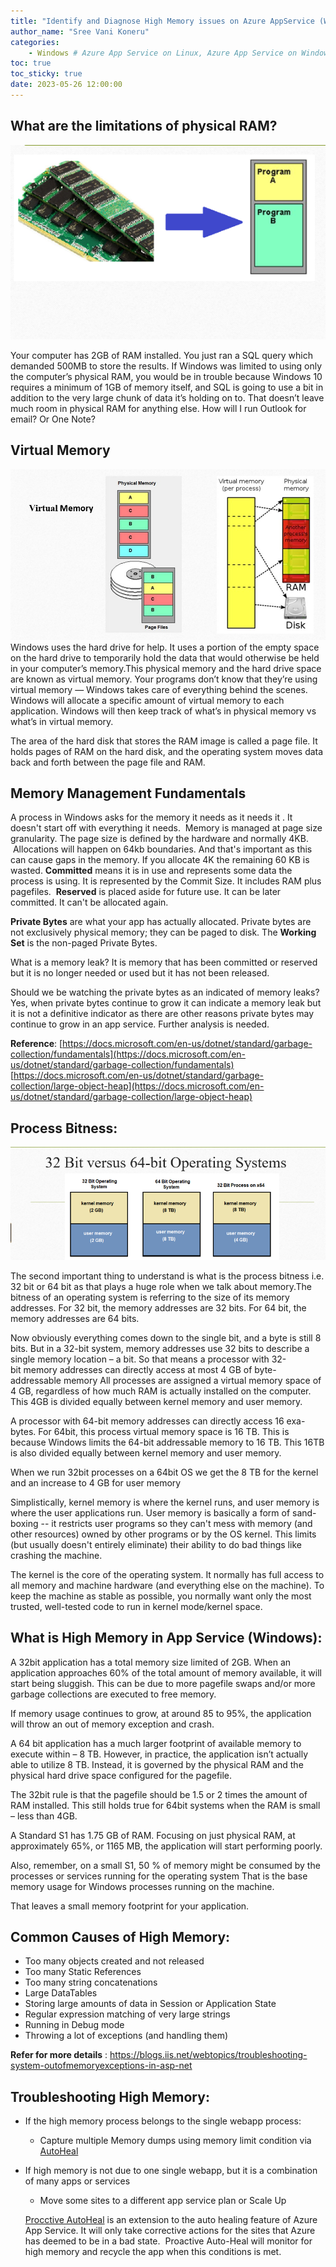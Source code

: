 ```yaml
---
title: "Identify and Diagnose High Memory issues on Azure AppService (Windows)"
author_name: "Sree Vani Koneru"
categories:
    - Windows # Azure App Service on Linux, Azure App Service on Windows
toc: true
toc_sticky: true
date: 2023-05-26 12:00:00
---
```


<html>
<head>
  <!-- Google tag (gtag.js) -->
<script async src="https://www.googletagmanager.com/gtag/js?id=G-0DC5DVJXR5"></script>
<script>
  window.dataLayer = window.dataLayer || [];
  function gtag(){dataLayer.push(arguments);}
  gtag('js', new Date());

  gtag('config', 'G-0DC5DVJXR5');
</script>
</head>
</html>

## What are the limitations of physical RAM?
![flow](/media/2023/highmemory/1.png)

Your computer has 2GB of RAM installed. You just ran a SQL query which demanded 500MB to store the results.
If Windows was limited to using only the computer’s physical RAM, you would be in trouble because Windows 10 requires a minimum of 1GB of memory itself, and SQL is going to use a bit in addition to the very large chunk of data it’s holding on to. 
That doesn’t leave much room in physical RAM for anything else.
How will I run Outlook for email? Or One Note?

## Virtual Memory
![flow](/media/2023/highmemory/2.jpg)
Windows uses the hard drive for help.
It uses a portion of the empty space on the hard drive to temporarily hold the data that would otherwise be held in your computer’s memory.This physical memory and the hard drive space are known as virtual memory.
Your programs don’t know that they’re using virtual memory — Windows takes care of everything behind the scenes.
Windows will allocate a specific amount of virtual memory to each application.
Windows will then keep track of what’s in physical memory vs what’s in virtual memory.

The area of the hard disk that stores the RAM image is called a page file. 
It holds pages of RAM on the hard disk, and the operating system moves data back and forth between the page file and RAM.

## Memory Management Fundamentals

A process in Windows asks for the memory it needs as it needs it . It doesn't start off with everything it needs.
 Memory is managed at page size granularity. The page size is defined by the hardware and normally 4KB.
 Allocations will happen on 64kb boundaries. And that's important as this can cause gaps in the memory. If you allocate 4K the remaining 60 KB is wasted.
**Committed** means it is in use and represents some data the process is using. It is represented by the Commit Size. It includes RAM plus pagefiles. 
**Reserved** is placed aside for future use. It can be later committed. It can't be allocated again. 

**Private Bytes** are what your app has actually allocated. Private bytes are not exclusively physical memory; they can be paged to disk.
The **Working Set** is the non-paged Private Bytes.

What is a memory leak? It is memory that has been committed or reserved but it is no longer needed or used but it has not been released.

Should we be watching the private bytes as an indicated of memory leaks?
Yes, when private bytes continue to grow it can indicate a memory leak but it is not a definitive indicator as there are other reasons private bytes may continue to grow in an app service. Further analysis is needed.

**Reference**:
[https://docs.microsoft.com/en-us/dotnet/standard/garbage-collection/fundamentals](https://docs.microsoft.com/en-us/dotnet/standard/garbage-collection/fundamentals) 
[https://docs.microsoft.com/en-us/dotnet/standard/garbage-collection/large-object-heap](https://docs.microsoft.com/en-us/dotnet/standard/garbage-collection/large-object-heap)

## Process Bitness:
![flow](/media/2023/highmemory/3.png)

The second important thing to understand is what is the process bitness i.e. 32 bit or 64 bit as that plays a huge role when we talk about memory.The bitness of an operating system is referring to the size of its memory addresses.
For 32 bit, the memory addresses are 32 bits.
For 64 bit, the memory addresses are 64 bits. 

Now obviously everything comes down to the single bit, and a byte is still 8 bits.
But in a 32-bit system, memory addresses use 32 bits to describe a single memory location – a bit.
So that means a processor with 32-bit memory addresses can directly access at most 4 GB of byte-addressable memory
All processes are assigned a virtual memory space of 4 GB, regardless of how much RAM is actually installed on the computer.
This 4GB is divided equally between kernel memory and user memory.

A processor with 64-bit memory addresses can directly access 16 exa-bytes.
For 64bit, this process virtual memory space is 16 TB. This is because Windows limits the 64-bit addressable memory to 16 TB.
This 16TB is also divided equally between kernel memory and user memory.

When we run 32bit processes on a 64bit OS we get the 8 TB for the kernel and an increase to 4 GB for user memory

Simplistically, kernel memory is where the kernel runs, and user memory is where the user applications run.
User memory is basically a form of sand-boxing -- it restricts user programs so they can't mess with memory (and other resources) owned by other programs or by the OS kernel. 
This limits (but usually doesn't entirely eliminate) their ability to do bad things like crashing the machine.

The kernel is the core of the operating system. It normally has full access to all memory and machine hardware (and everything else on the machine). 
To keep the machine as stable as possible, you normally want only the most trusted, well-tested code to run in kernel mode/kernel space.

## What is High Memory in App Service (Windows):
A 32bit application has a total memory size limited of 2GB.
When an application approaches 60% of the total amount of memory available, it will start being sluggish.
This can be due to more pagefile swaps and/or more garbage collections are executed to free memory.

If memory usage continues to grow, at around 85 to 95%, the application will throw an out of memory exception and crash.

A 64 bit application has a much larger footprint of available memory to execute within – 8 TB.
However, in practice, the application isn’t actually able to utilize 8 TB. 
Instead, it is governed by the physical RAM and the physical hard drive space configured for the pagefile.

The 32bit rule is that the pagefile should be 1.5 or 2 times the amount of RAM installed.
This still holds true for 64bit systems when the RAM is small – less than 4GB.

A Standard S1 has 1.75 GB of RAM.
Focusing on just physical RAM, at approximately 65%, or 1165 MB, the application will start performing poorly.

Also, remember, on a small S1, 50 % of memory might be consumed by the processes or services running for the operating system
That is the base memory usage for Windows processes running on the machine.

That leaves a small memory footprint for your application.

## Common Causes of High Memory:
* Too many objects created and not released
* Too many Static References
* Too many string concatenations
* Large DataTables
* Storing large amounts of data in Session or Application State
* Regular expression matching of very large strings
* Running in Debug mode
* Throwing a lot of exceptions (and handling them)

**Refer for more details** : [https://blogs.iis.net/webtopics/troubleshooting-system-outofmemoryexceptions-in-asp-net
](https://blogs.iis.net/webtopics/troubleshooting-system-outofmemoryexceptions-in-asp-net
)

## Troubleshooting High Memory:
* If the high memory process belongs to the single webapp process:
    * Capture multiple Memory dumps using memory limit condition via  [AutoHeal](https://azure.github.io/AppService/2018/09/10/Announcing-the-New-Auto-Healing-Experience-in-App-Service-Diagnostics.html)

* If high memory is not due to one single webapp, but it is a combination of many apps or services
  * Move some sites to a different app service plan or Scale Up

  [Procctive AutoHeal](https://azure.github.io/AppService/2017/08/17/Introducing-Proactive-Auto-Heal.html) is an extension to the auto healing feature of Azure App Service. 
It will only take corrective actions for the sites that Azure has deemed to be in a bad state. 
Proactive Auto-Heal will monitor for high memory and recycle the app when this conditions is met.

